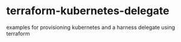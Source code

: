 # terraform-kubernetes-delegate
examples for provisioning kubernetes and a harness delegate using terraform
